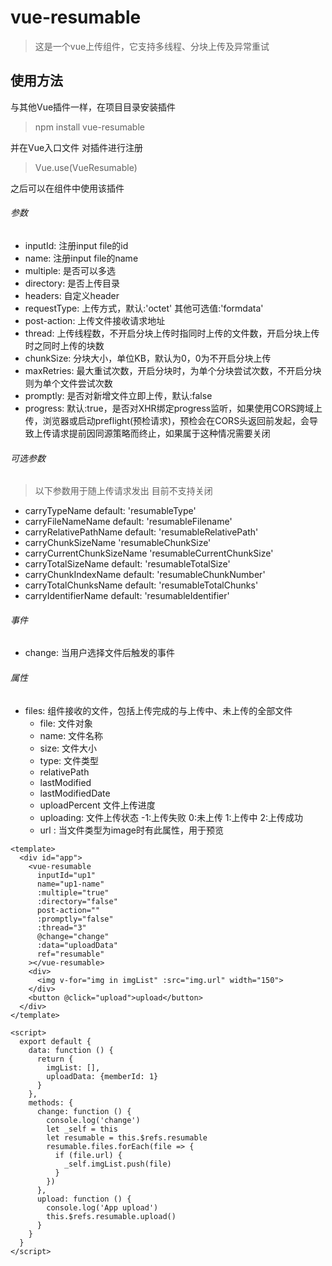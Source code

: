 # vue-resumable

> 这是一个vue上传组件，它支持多线程、分块上传及异常重试

## 使用方法

与其他Vue插件一样，在项目目录安装插件

> npm install vue-resumable

并在Vue入口文件 对插件进行注册 

> Vue.use(VueResumable)

之后可以在组件中使用该插件

###### 参数

- inputId: 注册input file的id
- name: 注册input file的name
- multiple: 是否可以多选
- directory: 是否上传目录
- headers: 自定义header
- requestType: 上传方式，默认:'octet' 其他可选值:'formdata'
- post-action: 上传文件接收请求地址
- thread: 上传线程数，不开启分块上传时指同时上传的文件数，开启分块上传时之同时上传的块数
- chunkSize: 分块大小，单位KB，默认为0，0为不开启分块上传
- maxRetries: 最大重试次数，开启分块时，为单个分块尝试次数，不开启分块则为单个文件尝试次数
- promptly: 是否对新增文件立即上传，默认:false
- progress: 默认:true，是否对XHR绑定progress监听，如果使用CORS跨域上传，浏览器或启动preflight(预检请求)，预检会在CORS头返回前发起，会导致上传请求提前因同源策略而终止，如果属于这种情况需要关闭

###### 可选参数

> 以下参数用于随上传请求发出 目前不支持关闭

- carryTypeName default: 'resumableType'
- carryFileNameName default: 'resumableFilename'
- carryRelativePathName default: 'resumableRelativePath'
- carryChunkSizeName  'resumableChunkSize'
- carryCurrentChunkSizeName 'resumableCurrentChunkSize'
- carryTotalSizeName  default: 'resumableTotalSize'
- carryChunkIndexName default: 'resumableChunkNumber'
- carryTotalChunksName  default: 'resumableTotalChunks'
- carryIdentifierName default: 'resumableIdentifier'

###### 事件

- change: 当用户选择文件后触发的事件

###### 属性

- files: 组件接收的文件，包括上传完成的与上传中、未上传的全部文件
  - file: 文件对象
  - name: 文件名称
  - size: 文件大小
  - type: 文件类型
  - relativePath
  - lastModified
  - lastModifiedDate
  - uploadPercent 文件上传进度
  - uploading:  文件上传状态 -1:上传失败 0:未上传 1:上传中 2:上传成功
  - url : 当文件类型为image时有此属性，用于预览

```
<template>
  <div id="app">
    <vue-resumable
      inputId="up1"
      name="up1-name"
      :multiple="true"
      :directory="false"
      post-action=""
      :promptly="false"
      :thread="3"
      @change="change"
      :data="uploadData"
      ref="resumable"
    ></vue-resumable>
    <div>
      <img v-for="img in imgList" :src="img.url" width="150">
    </div>
    <button @click="upload">upload</button>
  </div>
</template>

<script>
  export default {
    data: function () {
      return {
        imgList: [],
        uploadData: {memberId: 1}
      }
    },
    methods: {
      change: function () {
        console.log('change')
        let _self = this
        let resumable = this.$refs.resumable
        resumable.files.forEach(file => {
          if (file.url) {
            _self.imgList.push(file)
          }
        })
      },
      upload: function () {
        console.log('App upload')
        this.$refs.resumable.upload()
      }
    }
  }
</script>

```
